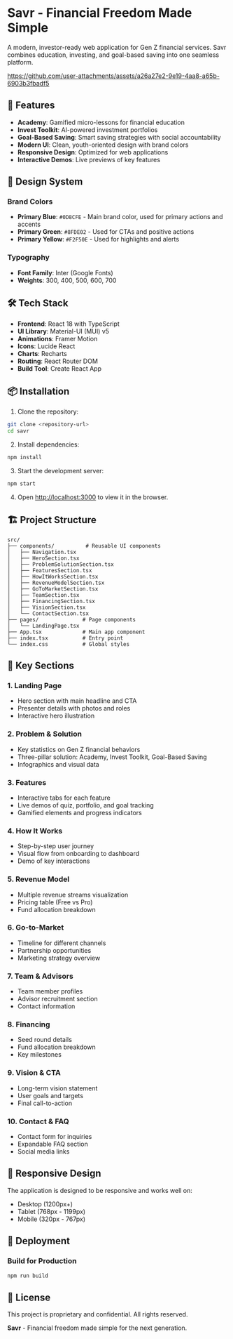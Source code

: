 # Savr - Financial Freedom Made Simple

A modern, investor-ready web application for Gen Z financial services. Savr combines education, investing, and goal-based saving into one seamless platform.



https://github.com/user-attachments/assets/a26a27e2-9e19-4aa8-a65b-6903b3fbadf5



## 🚀 Features

- **Academy**: Gamified micro-lessons for financial education
- **Invest Toolkit**: AI-powered investment portfolios
- **Goal-Based Saving**: Smart saving strategies with social accountability
- **Modern UI**: Clean, youth-oriented design with brand colors
- **Responsive Design**: Optimized for web applications
- **Interactive Demos**: Live previews of key features

## 🎨 Design System

### Brand Colors
- **Primary Blue**: `#0D8CFE` - Main brand color, used for primary actions and accents
- **Primary Green**: `#8FDE02` - Used for CTAs and positive actions
- **Primary Yellow**: `#F2F50E` - Used for highlights and alerts

### Typography
- **Font Family**: Inter (Google Fonts)
- **Weights**: 300, 400, 500, 600, 700

## 🛠️ Tech Stack

- **Frontend**: React 18 with TypeScript
- **UI Library**: Material-UI (MUI) v5
- **Animations**: Framer Motion
- **Icons**: Lucide React
- **Charts**: Recharts
- **Routing**: React Router DOM
- **Build Tool**: Create React App

## 📦 Installation

1. Clone the repository:
```bash
git clone <repository-url>
cd savr
```

2. Install dependencies:
```bash
npm install
```

3. Start the development server:
```bash
npm start
```

4. Open [http://localhost:3000](http://localhost:3000) to view it in the browser.

## 🏗️ Project Structure

```
src/
├── components/          # Reusable UI components
│   ├── Navigation.tsx
│   ├── HeroSection.tsx
│   ├── ProblemSolutionSection.tsx
│   ├── FeaturesSection.tsx
│   ├── HowItWorksSection.tsx
│   ├── RevenueModelSection.tsx
│   ├── GoToMarketSection.tsx
│   ├── TeamSection.tsx
│   ├── FinancingSection.tsx
│   ├── VisionSection.tsx
│   └── ContactSection.tsx
├── pages/              # Page components
│   └── LandingPage.tsx
├── App.tsx             # Main app component
├── index.tsx           # Entry point
└── index.css           # Global styles
```

## 🎯 Key Sections

### 1. Landing Page
- Hero section with main headline and CTA
- Presenter details with photos and roles
- Interactive hero illustration

### 2. Problem & Solution
- Key statistics on Gen Z financial behaviors
- Three-pillar solution: Academy, Invest Toolkit, Goal-Based Saving
- Infographics and visual data

### 3. Features
- Interactive tabs for each feature
- Live demos of quiz, portfolio, and goal tracking
- Gamified elements and progress indicators

### 4. How It Works
- Step-by-step user journey
- Visual flow from onboarding to dashboard
- Demo of key interactions

### 5. Revenue Model
- Multiple revenue streams visualization
- Pricing table (Free vs Pro)
- Fund allocation breakdown

### 6. Go-to-Market
- Timeline for different channels
- Partnership opportunities
- Marketing strategy overview

### 7. Team & Advisors
- Team member profiles
- Advisor recruitment section
- Contact information

### 8. Financing
- Seed round details
- Fund allocation breakdown
- Key milestones

### 9. Vision & CTA
- Long-term vision statement
- User goals and targets
- Final call-to-action

### 10. Contact & FAQ
- Contact form for inquiries
- Expandable FAQ section
- Social media links

## 📱 Responsive Design

The application is designed to be responsive and works well on:
- Desktop (1200px+)
- Tablet (768px - 1199px)
- Mobile (320px - 767px)

## 🚀 Deployment

### Build for Production
```bash
npm run build
```

## 📄 License

This project is proprietary and confidential. All rights reserved.

**Savr** - Financial freedom made simple for the next generation. 
